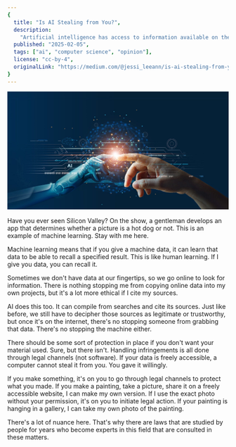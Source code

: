 ```yaml
---
{
  title: "Is AI Stealing from You?",
  description: 
    "Artificial intelligence has access to information available on the internet, including people's work.",
  published: "2025-02-05",
  tags: ["ai", "computer science", "opinion"],
  license: "cc-by-4",
  originalLink: "https://medium.com/@jessi_leeann/is-ai-stealing-from-you-14239d8a1228"
}
---
```


![](./cover.jpg)

Have you ever seen Silicon Valley? On the show, a gentleman develops an app that determines whether a picture is a hot dog or not. This is an example of machine learning. Stay with me here.

Machine learning means that if you give a machine data, it can learn that data to be able to recall a specified result. This is like human learning. If I give you data, you can recall it.

Sometimes we don't have data at our fingertips, so we go online to look for information. There is nothing stopping me from copying online data into my own projects, but it's a lot more ethical if I cite my sources.

AI does this too. It can compile from searches and cite its sources. Just like before, we still have to decipher those sources as legitimate or trustworthy, but once it's on the internet, there's no stopping someone from grabbing that data. There's no stopping the machine either.

There should be some sort of protection in place if you don't want your material used. Sure, but there isn't. Handling infringements is all done through legal channels (not software). If your data is freely accessible, a computer cannot steal it from you. You gave it willingly.

If you make something, it's on you to go through legal channels to protect what you made. If you make a painting, take a picture, share it on a freely accessible website, I can make my own version. If I use the exact photo without your permission, it's on you to initiate legal action. If your painting is hanging in a gallery, I can take my own photo of the painting.

There's a lot of nuance here. That's why there are laws that are studied by people for years who become experts in this field that are consulted in these matters.
